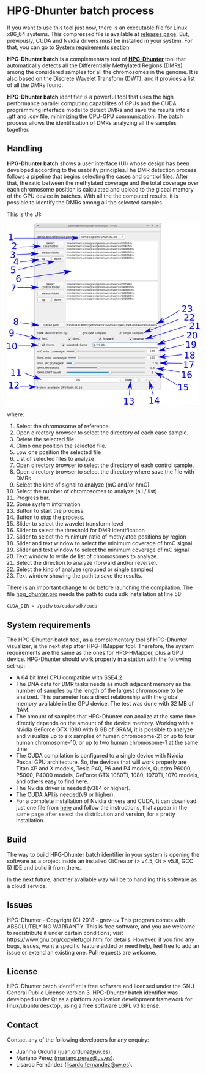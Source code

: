 # HPG-Dhunter batch process

If you want to use this tool just now, there is an executable file for Linux x86_64 systems. This compressed file is available at [releases page](../../releases). But, previously, CUDA and Nvidia drivers must be installed in your system. For that, you can go to [System requirements section](README.MD#L46)

**HPG-Dhunter batch**  is a complementary tool of [**HPG-Dhunter**](https://github.com/grev-uv/hpg-dhunter) tool that automatically detects all the Differentially Methylated Regions (DMRs) among the considered samples for all the chromosomes in the genome. It is also based on the Discrete Wavelet Transform (DWT), and it provides a list of all the DMRs found.

**HPG-Dhunter batch** identifier is a powerful tool that uses the high performance parallel computing capabilites of GPUs and the CUDA programming interface model to detect DMRs and save the results into a .gff and .csv file, minimizing the CPU-GPU communication. The batch process allows the identification of DMRs analyzing all the samples together. 

## Handling
**HPG-Dhunter batch** shows a user interface (UI) whose design has been developed according to the usability principles.The DMR detection process follows a pipeline that begins selecting the cases and control files. After that, the ratio between the methylated coverage and the total coverage over each chromosome position is calculated and upload to the global memory of the GPU device in batches. With all the the computed results, it is possible to identify the DMRs among all the selected samples.

This is the UI:

![](images/interface_batch.png)

where:
1. Select the chromosome of reference.
2. Open directory browser to select the directory of each case sample.
3. Delete the selected file.
4. Climb one position the selected file.
5. Low one position the selected file
6. List of selected files to analyze
7. Open directory browser to select the directory of each control sample.
8. Open directory browser to select the directory where save the file with DMRs
9. Select the kind of signal to analyze (mC and/or hmC)
10. Select the number of chromosomes to analyze (all / list).
11. Progress bar.
12. Some system information
13. Button to start the process.
14. Button to stop the process.
15. Slider to select the wavelet transform level
16. Slider to select the threshold for DMR identification
17. Slider to select the minimum ratio of methylated positions by region
18. Slider and text window to select the minimum coverage of hmC signal
19. Slider and text window to select the minimum coverage of mC signal
20. Text window to write de list of chromosomes to analyze.
21. Select the direction to analyze (forward and/or reverse).
22. Select the kind of analyze (grouped or single samples)
23. Text window showing the path to save the results.

There is an important change to do before launching the compilation. The file [hpg_dhunter.pro](src/hpg_dhunter.pro#L58) needs the path to cuda sdk installation at line 58:
```
CUDA_DIR = /path/to/cuda/sdk/cuda
```

## System requirements
The HPG-Dhunter-batch tool, as a complementary tool of HPG-Dhunter visualizer, is the next step after HPG-HMapper tool. Therefore, the system requirements are the same as the ones for HPG-HMapper, plus a GPU device.
HPG-Dhunter should work properly in a station with the following set-up:
- A 64 bit Intel CPU compatible with SSE4.2.
- The DNA data for DMR tasks needs as much adjacent memory as the number of samples by the length of the largest chromosome to be analized. This parameter has a direct relationship with the global memory available in the GPU device. The test was done with 32 MB of RAM.
- The amount of samples that HPG-Dhunter can analize at the same time directly depends on the amount of the device memory. Working with a Nvidia GeForce GTX 1080 with 8 GB of GRAM, it is possible to analyze and visualize up to six samples of human chromosome-21 or up to four human chromosome-10, or up to two human chromosome-1 at the same time.
- The CUDA compilation is configured to a single device with Nvidia Pascal GPU architecture. So, the devices that will work properly are Titan XP and X models, Tesla P40, P6 and P4 models, Quadro P6000, P5000, P4000 models, GeForce GTX 1080Ti, 1080, 1070Ti, 1070 models, and others easy to find here.
- The Nvidia driver is needed (v384 or higher).
- The CUDA API is needed(v9 or higher).
- For a complete installation of Nvidia drivers and CUDA, it can download just one file from [here](https://developer.nvidia.com/cuda-downloads?target_os=Linux&target_arch=x86_64) and follow the instructions, that appear in the same page after select the distribution and version, for a pretty installation.

## Build
The way to build HPG-Dhunter batch identifier in your system is opening the software as a project inside an installed QtCreator (> v4.5, Qt > v5.8, GCC 5) IDE and build it from there.

In the next future, another available way will be to handling this software as a cloud service.

## Issues
HPG-Dhunter - Copyright (C) 2018 - grev-uv
This program comes with ABSOLUTELY NO WARRANTY.
This is free software, and you are welcome to redistribute it under certain conditions; visit https://www.gnu.org/copyleft/gpl.html for details.
However, if you find any bugs, issues, want a specific feature added or need help, feel free to add an issue or extend an existing one. Pull requests are welcome.


## License
HPG-Dhunter batch identifier is free software and licensed under the GNU General Public License version 3.
HPG-Dhunter batch identifier was developed under Qt as a platform application development framework for linux/ubuntu desktop, using a free software LGPL v3 license.

## Contact
Contact any of the following developers for any enquiry:
- Juanma Orduña (juan.orduna@uv.es). 
- Mariano Pérez (mariano.perez@uv.es). 
- Lisardo Fernández (lisardo.fernandez@uv.es). 
